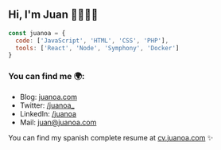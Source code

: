 ## Hi, I'm Juan 👋👨🏽‍💻

```js
const juanoa = {
  code: ['JavaScript', 'HTML', 'CSS', 'PHP'],
  tools: ['React', 'Node', 'Symphony', 'Docker']
}
```

### You can find me 🌍:
- Blog: [juanoa.com](https://www.juanoa.com)
- Twitter: [/juanoa_](https://twitter.com/juanoa_)
- LinkedIn: [/juanoa](http://linkedin.com/in/juanoa/)
- Mail: juan@juanoa.com

You can find my spanish complete resume at [cv.juanoa.com](https://cv.juanoa.com) ✨

